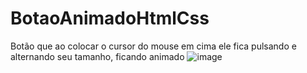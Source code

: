 # BotaoAnimadoHtmlCss
 Botão que ao colocar o cursor do mouse em cima ele fica pulsando e alternando seu tamanho, ficando animado
![image](https://github.com/AlexandreSantanaa/BotaoAnimadoHtmlCss/assets/126908528/2498e6ad-34d4-4b33-9423-10b3cab12c73)
